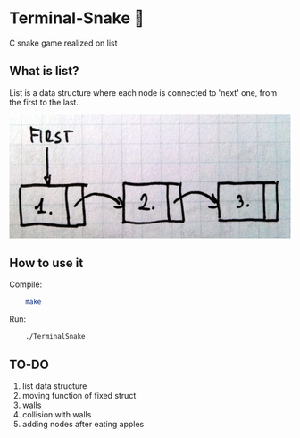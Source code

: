 # Terminal-Snake 🐍

C snake game realized on list

## What is list?

List is a data structure where each node is connected to 'next' one, from the first to the last.

![visualization](list.png)
 
## How to use it

Compile:

```bash
	make
```
Run:

```bash
	./TerminalSnake
```

## TO-DO

1. list data structure
2. moving function of fixed struct
3. walls
4. collision with walls
5. adding nodes after eating apples
